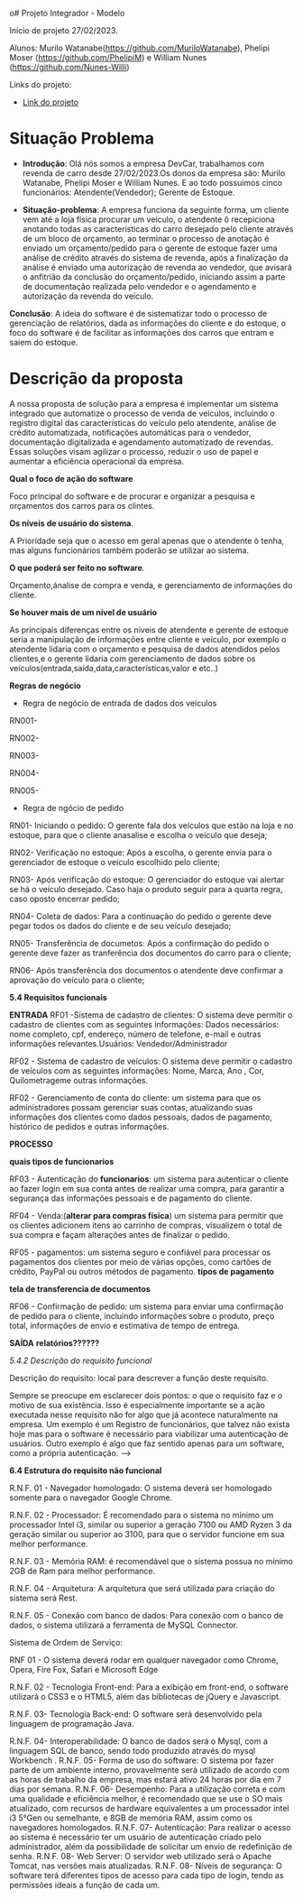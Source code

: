 o# Projeto Integrador - Modelo

Início de projeto 27/02/2023.

Alunos: Murilo Watanabe(https://github.com/MuriloWatanabe), Phelipi Moser (https://github.com/PhelipiM) e William Nunes (https://github.com/Nunes-Willi)

Links do projeto:

-   [Link do projeto](https://github.com/MuriloWatanabe/pi_modelo)

<!-- # Como usar esse modelo para o Projeto Integrador

1. Faça um fork desse repositório para a sua conta do GitHub.
2. Clone o repositório para o seu computador.
3. Abra o arquivo README.md no seu editor de texto favorito (recomendamos o [Visual Studio Code](https://code.visualstudio.com/)).
4. Tenha instalada a extensão [Markdown All in One](https://marketplace.visualstudio.com/items?itemName=yzhang.markdown-all-in-one) no seu editor de texto.
5. Edite o arquivo README.md com as informações do seu projeto.
   

# Desenvolvimento

-   As equipes serão avaliadas por cada etapa da documentação e entregas realizadas.
-   Cada equipe deverá escolher um sistema para o desenvolvimento das atividades, a partir dos modelos apresentados.

# Modelos de Sistemas

**Nessa parte a equipe deve escolher um dos modelos de sistemas para desenvolver o projeto. Ao escolher, escreva uma breve descrição do sistema e o motivo da escolha e pode apagar os outros modelos.**

## 1- Ponto de Vendas (PDV)

**Gerenciamento de vendas para uma padaria**

O nosso cliente, Sr. Genival, tem uma padaria de bairro chamada padaria Pão Genial e, devido a qualidade de seus produtos, ela está crescendo rapidamente. Recentemente, ele contratou mais funcionários para atendimento, caixa, panificação, etc.
Assim, atualmente, ele consegue concentrar seus esforços para melhorar a gestão da padaria. Para isso, ele quer instalar um sistema de controle de vendas que permita ao caixa lançar as vendas realizadas. Como sua intenção
é melhorar a gestão do negócio, é muito importante que ele consiga ter
relatórios, como por exemplo, de vendas.

## 2- Empréstimo

**Gerenciamento de uma biblioteca**

Uma ONG, chamada Sala Arco Íris, ajuda crianças de baixa renda em sua educação básica. Atualmente, recebeu uma doação de mais de 1000 livros e está montando a sua biblioteca. Eles querem emprestar os livros para as crianças e os pais das crianças. Apesar de
terem um computador e as estantes necessárias à disposição nessa nova biblioteca, não possuem verba suficiente para um leitor de impressão digital ou para produção
de carteirinhas para todas as crianças. Para isso, eles precisam de um sistema que gerencie todo o acervo, empréstimos, livros disponíveis, etc. mas que isso ocorra de maneira simples e sem necessidade de novos gastos. Também é importante que haja relatórios, permitindo o controle dos empréstimos e dos livros disponíveis no acervo.

## 3- Ordem de Serviço (O.S.)

**Manutenção de computadores**

Sr. Sálvio, nosso cliente, fez um curso de manutenção de celulares e smartphones e decidiu abrir um negócio, onde ele é responsável pelos consertos e sua esposa Marília realiza os atendimentos aos clientes. Com sua visão empreendedora, ele sentiu a necessidade de um software que auxilie
sua esposa nas tarefas diárias. Para isso, ele deseja um sistema que gerencie os clientes, orçamentos, serviços e retirada dos equipamentos. Sendo um negócio pequeno, é muito importante que ele consiga ter relatórios que lhe ajudem na gestão da
empresa, como dos status dos serviços. -->

# Situação Problema

<!-- **Nessa parte a equipe deve descrever a situação problema que será resolvida pelo sistema. O texto abaixo descreve o que essa etapa deve conter e pode ser apagado depois.**

![Ciclo da Venda](docs/ciclo_da_venda.webp "Ciclo da Venda")

Descrevem o que acontece atualmente na empresa em um contexto global,
abordando o funcionamento da empresa como um todo, não apenas os “problemas” que lá ocorrem.

Sabendo disso, seu papel é **detalhar o funcionamento da empresa escolhida na
atualidade, ou seja, antes de seu novo software**, usando como base a situação que passamos, mas aprofundando os detalhes de como as coisas acontecem.

-   Pesquise sobre empresas do ramo escolhido
    para entender como funcionam;
-   Aproveite seus conhecimentos previamente adquiridos na área da empresa que escolheu, se houver;
-   Simule uma situação real. Lembre-se que são
    propostas com empresas fictícias, sendo assim,
    você terá que tomar certas decisões sobre como
    a empresa funciona em relação às coisas que
    não estão definidas no documento base (por
    exemplo, no caso da padaria, dizemos que seu
    Genival contratou mais funcionários, mas saber
    quantos e o que fazem pode ser relevante para o software), então tente “visualizar” a
    empresa funcionando, como se você estivesse lá acompanhando o dia-a-dia;

Seguindo essas dicas, você deve ser capaz de descrever o dia-a-dia da empresa selecionada. E para ajudar na organização do texto, indicamos uma abordagem em 3 etapas: -->

-   **Introdução**: Olá nós somos a empresa DevCar, trabalhamos com revenda de carro desde 27/02/2023.Os donos da empresa são: Murilo Watanabe, Phelipi Moser e William Nunes. E ao todo possuimos cinco funcionários: Atendente(Vendedor); Gerente de  Estoque.
  
-   **Situação-problema**: <!--Aborde em detalhes como a empresa funciona, procurando seguir umaordem lógica dos acontecimentos e organizando parágrafos diferentes para cada coisa diferente que for explicar (como faria em uma redação);--> A empresa funciona da seguinte forma, um cliente vem até a loja física procurar um veículo, o atendente ô recepiciona anotando todas as caracteristicas do carro desejado pelo cliente através de um bloco de orçamento, ao terminar o processo de anotação é enviado um orçamento/pedido para o gerente de estoque fazer uma análise de crédito através do sistema de revenda, após a finalização da análise é enviado uma autorização de revenda ao vendedor, que avisará o anfitrião da conclusão do orçamento/pedido, iniciando assim a parte de documentação realizada pelo vendedor e o agendamento e autorização da revenda do veículo.
  
   **Conclusão**: <!--tenha um parágrafo de conclusão focando nos problemas que você notou dentro da situação problema analisada e aponte brevemente como um software poderia ajudar a resolvê-los.;--> A ideia do software é de sistematizar todo o processo de gerenciação de relatórios, dada as informações do cliente e do estoque, o foco do software é de facilitar as informações dos carros que entram e saiem do estoque.

# Descrição da proposta

A nossa proposta de solução para a empresa é implementar um sistema integrado que automatize o processo de venda de veículos, incluindo o registro digital das características do veículo pelo atendente, análise de crédito automatizada, notificações automáticas para o vendedor, documentação digitalizada e agendamento automatizado de revendas. Essas soluções visam agilizar o processo, reduzir o uso de papel e aumentar a eficiência operacional da empresa.
<!-- Após entender o problema, proponha uma solução que será útil nos aspectos de dificuldade encontrados. Assim, aqui você deverá **explicar de maneira resumida, e preferencialmente mais textual, como o software funcionará**. Pense nesse texto como uma **introdução ao seu cliente** do que você pretende fazer por ele, para que ele confirme se realmente está dentro do
desejado e permita sua continuidade.

**Alguns pontos importantes a se destacar são:** -->

  **Qual o foco de ação do software**
  
  Foco principal do software e de procurar e organizar a pesquisa e orçamentos dos carros para os clintes.  <!--relacionado com os problemas levantados na análise da situação-problema. O que realmente o software vai fazer. Por exemplo, o foco de ação do Gmail é permitir o envio e recebimento de e-mails. -->

**Os níveis de usuário do sistema**. 
   
   A Prioridade seja que o acesso em geral apenas que o atendente ò tenha, mas alguns funcionários também poderão se utilizar ao sistema.  <!--Somente o gestor tem acesso? E os funcionários? Talvez seja para ambos, ou para funcionários de cargos diferentes, etc.-->

**O que poderá ser feito no software**.

Orçamento,ánalise de compra e venda, e gerenciamento de informações do cliente.
<!-- Apenas o principal, sem pensar em
    telas ou detalhes específicos, pois isso será feito em outro momento. -->

 **Se houver mais de um nível de usuário**

 As principais diferenças entre os niveis de atendente e gerente de estoque seria a manipulação de informações entre cliente e veículo, por exemplo o atendente lidaria com o orçamento e pesquisa de dados atendidos pelos clientes,e o gerente lidaria com gerenciamento de dados sobre os veículos(entrada,saída,data,características,valor e etc..)
 <!-- ressaltar as diferenças entre
        eles na descrição da proposta.

Tenha em mente que essa é uma etapa relativamente breve. Não é necessário um texto gigantesco, apenas dar uma noção do funcionamento do sistema. Mais adiante
miprecisaremos ser bem detalhistas, todavia agora a intenção é apenas fazer algo que permita ao cliente nos dizer se estamos no caminho certo. -->


**Regras de negócio**



 - Regra de negócio de entrada de dados dos veiculos 

RN001-

RN002-

RN003-

RN004-

RN005-
  
 - Regra de ngócio de pedido
  
RN01- Iniciando o pedido: O gerente fala dos veículos que estão na loja e no estoque, para que o cliente anasalise e escolha o veículo que deseja;

RN02- Verificação no estoque: Após a escolha, o gerente envia para o gerenciador de estoque o veículo escolhido pelo cliente;

RN03- Após verificação do estoque: O gerenciador do estoque vai alertar se há o veículo desejado. Caso haja o produto seguir para a quarta regra, caso oposto encerrar pedido;

RN04- Coleta de dados: Para a continuação do pedido o gerente deve pegar todos os dados do cliente e de seu veículo desejado;

RN05- Transferência de documetos: Após a confirmação do pedido o gerente deve fazer as tranferência dos documentos do carro para o cliente;

RN06- Após transferência dos documentos o atendente deve confirmar a aprovação do veículo para o cliente;



<!-- RN006- Esteja presente nas redes sociais: Use as redes sociais para divulgar seus carros e manter seus clientes informados sobre novidades, promoções e eventos.

RN007- Ofereça financiamento: Para atender às necessidades de todos os clientes, ofereça opções de financiamento e leasing.

RN008- Invista em publicidade: Invista em publicidade em canais estratégicos, como revistas de carros, jornais locais, rádio e televisão.

RN009- Ofereça serviços adicionais: Ofereça serviços adicionais, como seguro de carro, transferência de propriedade, revisões e manutenção.

RN010- Atenda bem seus clientes: Treine sua equipe para atender bem seus clientes e estar sempre disponível para ajudá-los em suas necessidades. A boa reputação e o boca-a-boca são fundamentais para o sucesso de qualquer negócio. -->

**5.4 Requisitos funcionais**

**ENTRADA**
RF01 -Sistema de cadastro de clientes: O sistema deve permitir o cadastro de clientes com as seguintes informações: Dados necessários: nome completo, cpf, endereço, número de telefone, e-mail e outras informações relevantes.Usuários: Vendedor/Administrador

<!-- **Cadastro de veículos** -->
RF02 - Sistema de cadastro de veículos: O sistema deve permitir o cadastro de veículos com as seguintes informações: Nome, Marca, Ano , Cor, Quilometrageme outras informações.

RF02 - Gerenciamento de conta do cliente: um sistema para que os administradores possam gerenciar suas contas, atualizando suas informações dos clientes como dados pessoais, dados de pagamento, histórico de pedidos e outras informações.

**PROCESSO**

**quais tipos de funcionarios**

RF03 - Autenticação do **funcionarios**: um sistema para autenticar o cliente ao fazer login em sua conta antes de realizar uma compra, para garantir a segurança das informações pessoais e de pagamento do cliente.

RF04 - Venda:(**alterar para compras física**) um sistema para permitir que os clientes adicionem itens ao carrinho de compras, visualizem o total de sua compra e façam alterações antes de finalizar o pedido.

RF05 - pagamentos: um sistema seguro e confiável para processar os pagamentos dos clientes por meio de várias opções, como cartões de crédito, PayPal ou outros métodos de pagamento. **tipos de pagamento**


**tela de transferencia de documentos**

RF06 - Confirmação de pedido: um sistema para enviar uma confirmação de pedido para o cliente, incluindo informações sobre o produto, preço total, informações de envio e estimativa de tempo de entrega.


**SAÍDA**
**relatórios??????**



<!-- Um requisito funcional deve ser estruturado da seguinte forma:

Nome do requisito funcional: descrição do requisito.
Dados necessários: dado 1, dado 2, dado 3.
Usuários: todos os níveis de usuário.

*5.4.1 Nome do requisito funcional*

<!-- R.F. 99 - Nome do requisito funcional: é o nome da função que o software terá. Sugerimos, por padronização, que tenha o prefixo R.F. (requisito funcional) seguida da numeração, para melhor identificação do requisito, acrescido do formato “Substantivo + onde será feita a ação”. Por exemplo:

R.F. 01 - Registro de Funcionários
R.F. 15 - Gerenciamento de consultas
R.F. 04 - Débito em conta corrente
Deixe para definir as numerações ao final, tendo em vista que mudanças podem acontecer e não é prático sempre ficar reajustando os números. -->

*5.4.2 Descrição do requisito funcional*

Descrição do requisito: local para descrever a função deste requisito.

Sempre se preocupe em esclarecer dois pontos: o que o requisito faz e o motivo de sua existência. Isso é especialmente importante se a ação executada nesse requisito não for algo que já acontece naturalmente na empresa. Um exemplo é um Registro de funcionários, que talvez não exista hoje mas para o software é necessário para viabilizar uma autenticação de usuários. Outro exemplo é algo que faz sentido apenas para um software, como a própria autenticação. -->

**6.4 Estrutura do requisito não funcional**

R.N.F. 01 - Navegador homologado: O sistema deverá ser homologado somente para o navegador Google Chrome.

R.N.F. 02 - Processador: É recomendado para o sistema no mínimo um processador Intel i3, similar ou superior a geração 7100 ou AMD Ryzen 3 da geração similar ou superior ao 3100, para que o servidor funcione em sua melhor performance.

R.N.F. 03 - Memória RAM: é recomendável que o sistema possua no mínimo 2GB de Ram para melhor performance.

R.N.F. 04 - Arquitetura: A arquitetura que será utilizada para criação do sistema será Rest.

R.N.F. 05 - Conexão com banco de dados: Para conexão com o banco de dados, o sistema utilizará a ferramenta de MySQL Connector.

Sistema de Ordem de Serviço:

RNF 01 - O sistema deverá rodar em qualquer navegador como Chrome, Opera, Fire Fox, Safari e Microsoft Edge

R.N.F. 02 - Tecnologia Front-end: Para a exibição em front-end, o software utilizará o CSS3 e o HTML5, além das bibliotecas de jQuery e Javascript.

R.N.F. 03- Tecnologia Back-end: O software será desenvolvido pela linguagem de programação Java.

R.N.F. 04- Interoperabilidade: O banco de dados será o Mysql, com a linguagem SQL de banco, sendo todo produzido através do mysql Workbench .
R.N.F. 05- Forma de uso do software: O sistema por fazer parte de um ambiente interno, provavelmente será utilizado de acordo com as horas de trabalho da empresa, mas estará ativo 24 horas por dia em 7 dias por semana.
R.N.F. 06- Desempenho: Para a utilização correta e com uma qualidade e eficiência melhor, é recomendado que se use o SO mais atualizado, com recursos de hardware equivalentes a um processador intel i3 5°Gen ou semelhante, e 8GB de memória RAM, assim como os navegadores homologados.
R.N.F. 07- Autenticação: Para realizar o acesso ao sistema é necessário ter um usuário de autenticação criado pelo administrador, além da possibilidade de solicitar um envio de redefinição de senha.
R.N.F. 08- Web Server: O servidor web utilizado será o Apache Tomcat, nas versões mais atualizadas. R.N.F. 08- Níveis de segurança: O software terá diferentes tipos de acesso para cada tipo de login, tendo as permissões ideais a função de cada um.